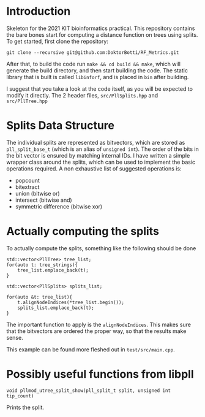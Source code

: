 # Introduction

Skeleton for the 2021 KIT bioinformatics practical. This repository contains the bare bones start for computing a
distance function on trees using splits. To get started, first clone the repository:

```
git clone --recursive git@github.com:DoktorBotti/RF_Metrics.git
```

After that, to build the code run `make && cd build && make`, which will generate the build directory, and then start
building the code. The static library that is built is called `libinforf`, and is placed in `bin` after building.

I suggest that you take a look at the code itself, as you will be expected to modify it directly. The 2 header files,
`src/PllSplits.hpp` and `src/PllTree.hpp` 

# Splits Data Structure

The individual splits are represented as bitvectors, which are stored as `pll_split_base_t` (which is an alias of
`unsigned int`). The order of the bits in the bit vector is ensured by matching internal IDs. I have written a simple
wrapper class around the splits, which can be used to implement the basic operations required. A non exhaustive list of
suggested operations is:

- popcount
- bitextract
- union (bitwise or)
- intersect (bitwise and)
- symmetric difference (bitwise xor)

# Actually computing the splits

To actually compute the splits, something like the following should be done

```
std::vector<PllTree> tree_list;
for(auto t: tree_strings){
    tree_list.emplace_back(t);
}

std::vector<PllSplits> splits_list;

for(auto &t: tree_list){
    t.alignNodeIndices(*tree_list.begin());
    splits_list.emplace_back(t);
}
```

The important function to apply is the `alignNodeIndices`. This makes sure that the bitvectors are ordered the proper
way, so that the results make sense.

This example can be found more fleshed out in `test/src/main.cpp`.

# Possibly useful functions from libpll

```
void pllmod_utree_split_show(pll_split_t split, unsigned int tip_count)
```

Prints the split.
